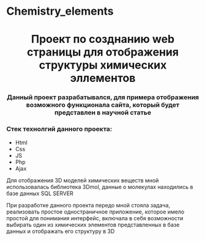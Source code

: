 # Chemistry_elements
<h1 align="center">Проект по созднанию web страницы для отображения структуры химических эллементов</h1>
<h3 align="center">Данный проект разрабатывался, для примера отображения возможного функционала сайта, который будет представлен в научной статье</h3>
<h3> Стек технолгий данного проекта:</h3>
<ul>
  <li>Html</li>
  <li>Css</li>
  <li>JS</li>
  <li>Php</li>
  <li>Ajax</li>
</ul>
<p>Для отображения 3D моделей химических веществ мной использовалась библиотека 3Dmol, данные о молекулах находились в базе данных SQL SERVER</p>
<p>При разработке данного проекта передо мной стояла задача, реализовать простое одностраничное приложение, которое имело простой для понимания интерфейс, включала в себя возможности выбирать один из химических элементов представленных в базе данных и отображать его структуру в 3D</p>
